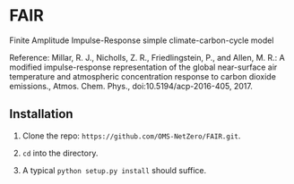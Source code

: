 # FAIR
Finite Amplitude Impulse-Response simple climate-carbon-cycle model 

Reference: Millar, R. J., Nicholls, Z. R., Friedlingstein, P., and Allen, M. R.: A modified impulse-response representation of the global near-surface air temperature and atmospheric concentration response to carbon dioxide emissions., Atmos. Chem. Phys., doi:10.5194/acp-2016-405, 2017. 

## Installation
1. Clone the repo: `https://github.com/OMS-NetZero/FAIR.git`.

2. `cd` into the directory.

3. A typical `python setup.py install` should suffice.
